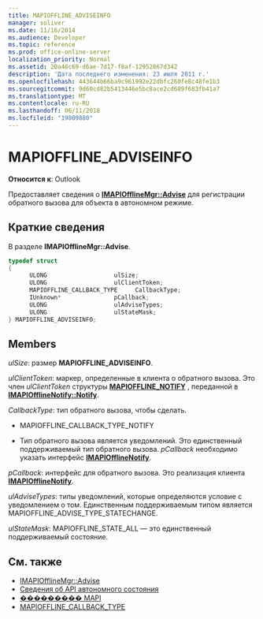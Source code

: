 ```yaml
---
title: MAPIOFFLINE_ADVISEINFO
manager: soliver
ms.date: 11/16/2014
ms.audience: Developer
ms.topic: reference
ms.prod: office-online-server
localization_priority: Normal
ms.assetid: 20a46c69-d6ae-7d17-f8af-12952867d342
description: 'Дата последнего изменения: 23 июля 2011 г.'
ms.openlocfilehash: 443644b66ba9c961992e22dbfc260fe8c48fe1b3
ms.sourcegitcommit: 9d60cd82b5413446e5bc8ace2cd689f683fb41a7
ms.translationtype: MT
ms.contentlocale: ru-RU
ms.lasthandoff: 06/11/2018
ms.locfileid: "19809880"
---
```

# <a name="mapiofflineadviseinfo"></a>MAPIOFFLINE_ADVISEINFO
 
**Относится к**: Outlook 
  
Предоставляет сведения о **[IMAPIOfflineMgr::Advise](imapiofflinemgr-advise.md)** для регистрации обратного вызова для объекта в автономном режиме. 
  
## <a name="quick-info"></a>Краткие сведения

В разделе **IMAPIOfflineMgr::Advise**. 
  
```cpp
typedef struct 
{ 
      ULONG                   ulSize; 
      ULONG                   ulClientToken; 
      MAPIOFFLINE_CALLBACK_TYPE     CallbackType; 
      IUnknown*               pCallback; 
      ULONG                   ulAdviseTypes; 
      ULONG                   ulStateMask; 
} MAPIOFFLINE_ADVISEINFO;
```

## <a name="members"></a>Members

_ulSize_: размер **MAPIOFFLINE_ADVISEINFO**. 
    
_ulClientToken_: маркер, определенные в клиента о обратного вызова. Это член *ulClientToken* структуры **[MAPIOFFLINE_NOTIFY](mapioffline_notify.md)** , переданной в **[IMAPIOfflineNotify::Notify](imapiofflinenotify-notify.md)**. 
    
_CallbackType_: тип обратного вызова, чтобы сделать.
    
   -  MAPIOFFLINE_CALLBACK_TYPE_NOTIFY 
    
   - Тип обратного вызова является уведомлений. Это единственный поддерживаемый тип обратного вызова.  *pCallback* необходимо указать интерфейс **[IMAPIOfflineNotify](imapiofflinenotifyiunknown.md)**. 
    
_pCallback_: интерфейс для обратного вызова. Это реализация клиента **[IMAPIOfflineNotify](imapiofflinenotifyiunknown.md)**. 
    
_ulAdviseTypes_: типы уведомлений, которые определяются условие с уведомлением о том. Единственным поддерживаемым типом является MAPIOFFLINE_ADVISE_TYPE_STATECHANGE.
    
_ulStateMask_: MAPIOFFLINE_STATE_ALL — это единственный поддерживаемый состояние.
    
## <a name="see-also"></a>См. также

- [IMAPIOfflineMgr::Advise](imapiofflinemgr-advise.md)
- [Сведения об API автономного состояния](about-the-offline-state-api.md) 
- [��������� MAPI](mapi-constants.md) 
- [MAPIOFFLINE_CALLBACK_TYPE](mapioffline_callback_type.md)

